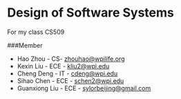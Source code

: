 Design of Software Systems
================================

For my class CS509

###Member
* Hao Zhou - CS- zhouhao@wpilife.org
* Kexin Liu - ECE - kliu2@wpi.edu
* Cheng Deng - IT - cdeng@wpi.edu
* Sihao Chen - ECE - schen2@wpi.edu
* Guanxiong Liu - ECE - sylorbeijing@gmail.com
